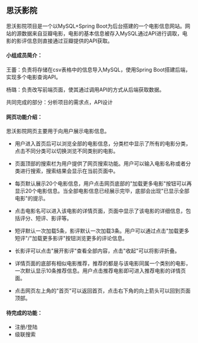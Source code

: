 ## 思沃影院

思沃影院项目是一个以MySQL+Spring Boot为后台搭建的一个电影信息网站。网站的源数据来自豆瓣电影，电影的基本信息被存入MySQL通过API进行调取，电影的影评信息则直接通过豆瓣提供的API获取。

#### 小组成员简介：

王蕾：负责将存储在csv表格中的信息导入MySQL，使用Spring Boot搭建后端，实现多个电影查询API。

杨璐：负责改写前端页面，使其通过调用API的方式从后端获取数据。

共同完成的部分：分析项目的需求点，API设计

#### 网页功能介绍：

思沃影院网页主要用于向用户展示电影信息。

* 用户进入首页后可以浏览全部的电影信息，分类栏中显示了所有的电影分类，点击不同分类可以切换浏览不同类别的电影。

* 页面顶部的搜索栏为用户提供了网页搜索功能。用户可以输入电影名称或者分类进行搜索，搜索结果会显示在当前页面中。

* 每页默认展示20个电影信息，用户点击网页底部的"加载更多电影"按钮可以再显示20个电影信息。当全部电影信息已经展示完毕，底部会出现"已显示全部电影"的提示。

* 点击电影名可以进入该电影的详情页面，页面中显示了该电影的详细信息，包括评分、短评、影评等。

* 短评默认一次加载5条，影评默认一次加载3条。用户可以通过点击"加载更多短评"/"加载更多影评"按钮浏览更多的评论信息。

* 长影评可以点击"展开影评"查看全部内容，点击"收起"可以将影评折叠。

* 详情页面的底部有相似电影推荐，推荐的都是与该电影同属一个类别的电影，一次默认显示10条推荐信息。用户点击推荐电影即可进入推荐电影的详情页面。

* 点击网页左上角的"首页"可以返回首页，点击右下角的向上箭头可以回到页面顶部。

  

#### 待完成的功能：

* 注册/登陆
* 级联搜索